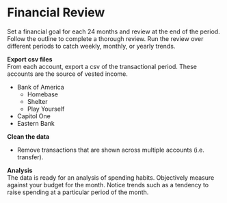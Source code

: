 # Financial Review

Set a financial goal for each 24 months and review at the end of the period. Follow the outline to complete a thorough review. Run the review over different periods to catch weekly, monthly, or yearly trends.

**Export csv files**  
From each account, export a csv of the transactional period. These accounts are the source of vested income.
- Bank of America
  - Homebase
  - Shelter
  - Play Yourself
- Capitol One
- Eastern Bank

**Clean the data**
- Remove transactions that are shown across multiple accounts (i.e. transfer). 

**Analysis**  
The data is ready for an analysis of spending habits. Objectively measure against your budget for the month. Notice trends such as a tendency to raise spending at a particular period of the month.